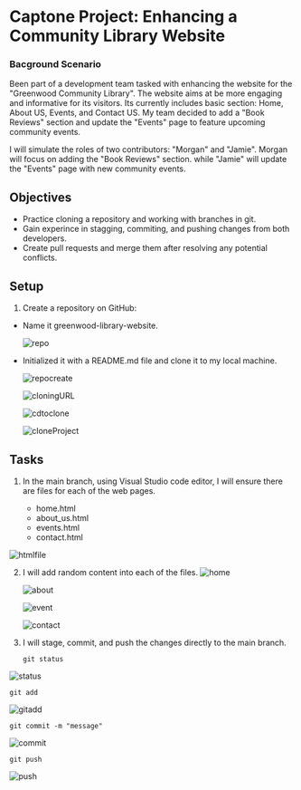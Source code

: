 # Captone Project: Enhancing a Community Library Website

### Bacground Scenario

Been part of a development team tasked with enhancing the website for the "Greenwood Community Library". The website aims at be more engaging and informative for its visitors. Its currently includes basic section: Home, About US, Events, and Contact US. My team decided to add a "Book Reviews" section and update the "Events" page to feature upcoming community events. 

I will simulate the roles of two contributors: "Morgan" and "Jamie". Morgan will focus on adding the "Book Reviews" section. while "Jamie" will update the "Events" page with new community events. 

## Objectives

- Practice cloning a repository and working with branches in git.
- Gain experince in stagging, commiting, and pushing changes from both developers.
- Create pull requests and merge them after resolving any potential conflicts.

## Setup

1. Create a repository on GitHub:

  - Name it greenwood-library-website.

    ![repo](./img/1.reponame.png)

  - Initialized it with a README.md file and clone it to my local machine. 

    ![repocreate](./img/2.RepoCreated.png)

    ![cloningURL](./img/3.httptocopyrepo.png)

    ![cdtoclone](./img/4.cdtoCapStoneDirectory.png)

    ![cloneProject](./img/5.clonethegreenwordProject.png)


## Tasks

1. In the main branch, using Visual Studio code editor, I will ensure there are files for each of the web pages.

    - home.html
    - about_us.html
    - events.html
    - contact.html

  ![htmlfile](./img/6.htmlfiles.png)

 
2. I will add random content into each of the files. 
    ![home](./img/7.home.png)

    ![about](./img/8.about.png)

    ![event](./img/9.event.png)

    ![contact](./img/10.contactus.png)



3. I will stage, commit, and push the changes directly to the main branch. 

   `git status`

  ![status](./img/11.status.png)
  
   `git add`

   ![gitadd](./img/12.gitadd.png)

   `git commit -m "message"`

   ![commit](./img/13.commit.png)

   `git push`

   ![push](./img/14.push.png)






